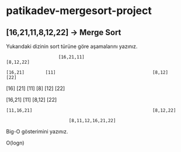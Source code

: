 # patikadev-mergesort-project
## [16,21,11,8,12,22] -> Merge Sort

Yukarıdaki dizinin sort türüne göre aşamalarını yazınız.
  
						[16,21,11]						        	[8,12,22]

    [16,21]        [11]					        			[8,12]			[22]
 
[16]  [21]		[11]								[8]		[12]		[22]

[16,21]      [11]										[8,12]			[22]

	[11,16,21]												[8,12,22]
	
							[8,11,12,16,21,22]


Big-O gösterimini yazınız.

O(logn)
